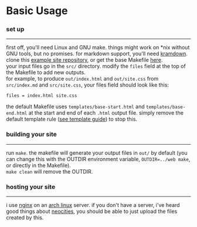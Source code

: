 # Basic Usage

### set up

---

first off, you'll need Linux and GNU make. things might work on *nix without GNU tools, but no promises. for markdown support, you'll need [kramdown](https://kramdown.gettalong.org/).  
clone this [example site repository](https://git.ceionia.com/lucia/LucysSSG), or get the base Makefile [here](Makefile).  
your input files go in the `src/` directory. modify the `files` field at the top of the Makefile to add new outputs.  
for example, to produce `out/index.html` and `out/site.css` from `src/index.md` and `src/site.css`, your files field should look like this:  
```
files = index.html site.css  
```
  
the default Makefile uses `templates/base-start.html` and `templates/base-end.html` at the start and end of each `.html` output file. simply remove the default template rule ([see template guide](templates.html)) to stop this.  
  
  
  
### building your site

---

run `make`. the makefile will generate your output files in `out/` by default (you can change this with the OUTDIR environment variable, `OUTDIR=../web make`, or directly in the Makefile).  
`make clean` will remove the OUTDIR.  
  
  
  
### hosting your site

---

i use [nginx](https://nginx.org/) on an [arch linux](https://archlinux.org/) server. if you don't have a server, i've heard good things about [neocities](https://neocities.org/), you should be able to just upload the files created by this.
